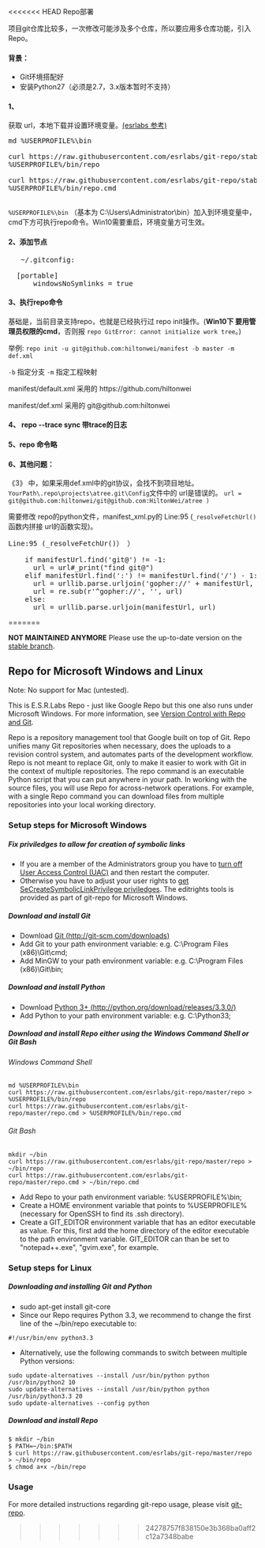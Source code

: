 <<<<<<< HEAD
Repo部署

项目git仓库比较多，一次修改可能涉及多个仓库，所以要应用多仓库功能，引入Repo。

#### 背景：
- Git环境搭配好
- 安装Python27（必须是2.7，3.x版本暂时不支持）

#### 1、

获取 url，本地下载并设置环境变量。[(esrlabs 参考)](https://github.com/esrlabs/git-repo)

<pre>
md %USERPROFILE%\bin

curl https://raw.githubusercontent.com/esrlabs/git-repo/stable/repo > 
%USERPROFILE%/bin/repo

curl https://raw.githubusercontent.com/esrlabs/git-repo/stable/repo.cmd > 
%USERPROFILE%/bin/repo.cmd

</pre>

`%USERPROFILE%\bin` （基本为 C:\Users\Administrator\bin）加入到环境变量中，cmd下方可执行repo命令。Win10需要重启，环境变量方可生效。

#### 2、添加节点
<pre>
   ~/.gitconfig:

  [portable]
      windowsNoSymlinks = true
</pre>

#### 3、执行repo命令
基础是，当前目录支持repo，也就是已经执行过 repo init操作。(**Win10下 要用管理员权限的cmd**，否则报 `repo GitError: cannot initialize work tree`。)

举例:
	`repo init -u git@github.com:hiltonwei/manifest -b master -m def.xml`

`-b` 指定分支
`-m` 指定工程映射
<p>
manifest/default.xml 采用的 https://github.com/hiltonwei
<p>
manifest/def.xml      采用的 git@github.com:hiltonwei


#### 4、 repo --trace sync 带trace的日志

#### 5、repo 命令略

#### 6、其他问题：
《3》 中，如果采用def.xml中的git协议，会找不到项目地址。
`YourPath\.repo\projects\atree.git\Config`文件中的 url是错误的。
`url = git@github.com:hiltonwei/git@github.com:HiltonWei/atree )`

需要修改 repo的python文件，manifest_xml.py的 Line:95 (`_resolveFetchUrl()` 函数内拼接 url的函数实现)。

<pre>
Line:95 (_resolveFetchUr()） ）

    if manifestUrl.find('git@') != -1: 
      url = url#_print("find git@")
    elif manifestUrl.find(':') != manifestUrl.find('/') - 1:
      url = urllib.parse.urljoin('gopher://' + manifestUrl, url)
      url = re.sub(r'^gopher://', '', url)
    else:
      url = urllib.parse.urljoin(manifestUrl, url)
</pre>


=======

**NOT MAINTAINED ANYMORE**
Please use the up-to-date version on the [stable branch](https://github.com/esrlabs/git-repo/tree/stable).

## Repo for Microsoft Windows and Linux ##

Note: No support for Mac (untested).

This is E.S.R.Labs Repo - just like Google Repo but this one also runs under Microsoft Windows.
For more information, see [Version Control with Repo and Git](http://source.android.com/source/version-control.html).

Repo is a repository management tool that Google built on top of Git. Repo unifies many Git repositories when necessary,
does the uploads to a revision control system, and automates parts of the development workflow.
Repo is not meant to replace Git, only to make it easier to work with Git in the context of multiple repositories.
The repo command is an executable Python script that you can put anywhere in your path.
In working with the source files, you will use Repo for across-network operations.
For example, with a single Repo command you can download files from multiple repositories into your local working directory.

### Setup steps for Microsoft Windows ###

##### Fix priviledges to allow for creation of symbolic links #####
* If you are a member of the Administrators group you have to [turn off User Access Control (UAC)](http://windows.microsoft.com/en-us/windows7/turn-user-account-control-on-or-off) and then restart the computer.
* Otherwise you have to adjust your user rights to [get SeCreateSymbolicLinkPrivilege priviledges](http://stackoverflow.com/questions/6722589/using-windows-mklink-for-linking-2-files).
The editrights tools is provided as part of git-repo for Microsoft Windows.

##### Download and install Git #####
* Download [Git (http://git-scm.com/downloads)](http://git-scm.com/downloads)
* Add Git to your path environment variable: e.g. C:\Program Files (x86)\Git\cmd;
* Add MinGW to your path environment variable: e.g. C:\Program Files (x86)\Git\bin;

##### Download and install Python #####
* Download [Python 3+ (http://python.org/download/releases/3.3.0/)](http://python.org/download/releases/3.3.0/)
* Add Python to your path environment variable: e.g. C:\Python33;

##### Download and install Repo either using the Windows Command Shell or Git Bash #####
###### Windows Command Shell ######

    md %USERPROFILE%\bin
    curl https://raw.githubusercontent.com/esrlabs/git-repo/master/repo > %USERPROFILE%/bin/repo
    curl https://raw.githubusercontent.com/esrlabs/git-repo/master/repo.cmd > %USERPROFILE%/bin/repo.cmd

###### Git Bash ######

    mkdir ~/bin
    curl https://raw.githubusercontent.com/esrlabs/git-repo/master/repo > ~/bin/repo
    curl https://raw.githubusercontent.com/esrlabs/git-repo/master/repo.cmd > ~/bin/repo.cmd

* Add Repo to your path environment variable: %USERPROFILE%\bin;
* Create a HOME environment variable that points to %USERPROFILE% (necessary for OpenSSH to find its .ssh directory).
* Create a GIT_EDITOR environment variable that has an editor executable as value. For this, first add the home directory of the editor executable to the path environment variable. GIT_EDITOR can than be set to "notepad++.exe", "gvim.exe", for example.

### Setup steps for Linux ###

##### Downloading and installing Git and Python #####
* sudo apt-get install git-core
* Since our Repo requires Python 3.3, we recommend to change the first line of the ~/bin/repo executable to:

<!-- code block -->

    #!/usr/bin/env python3.3

* Alternatively, use the following commands to switch between multiple Python versions:

<!-- code block -->

    sudo update-alternatives --install /usr/bin/python python /usr/bin/python2 10
    sudo update-alternatives --install /usr/bin/python python /usr/bin/python3.3 20
    sudo update-alternatives --config python

##### Download and install Repo #####

    $ mkdir ~/bin
    $ PATH=~/bin:$PATH
    $ curl https://raw.githubusercontent.com/esrlabs/git-repo/master/repo > ~/bin/repo
    $ chmod a+x ~/bin/repo

### Usage ###

For more detailed instructions regarding git-repo usage, please visit [git-repo](http://source.android.com/source/version-control.html).
>>>>>>> 24278757f838150e3b368ba0aff2c12a7348babe
